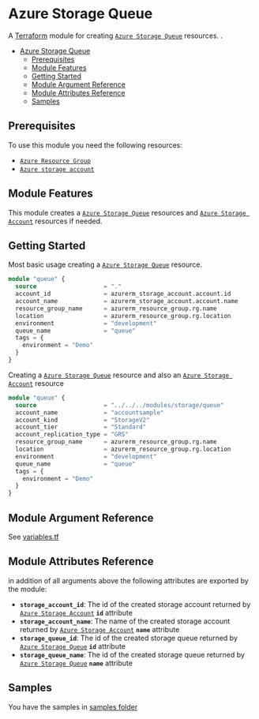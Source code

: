 # Azure Storage Queue

A [Terraform](https://www.terraform.io) module for creating
[`Azure Storage Queue`](https://registry.terraform.io/providers/hashicorp/azurerm/latest/docs/resources/storage_queue) resources.
.

- [Azure Storage Queue](#azure-storage-queue)
  - [Prerequisites](#prerequisites)
  - [Module Features](#module-features)
  - [Getting Started](#getting-started)
  - [Module Argument Reference](#module-argument-reference)
  - [Module Attributes Reference](#module-attributes-reference)
  - [Samples](#samples)

## Prerequisites

To use this module you need the following resources:

- [`Azure Resource Group`](https://registry.terraform.io/providers/hashicorp/azurerm/latest/docs/resources/resource_group)
- [`Azure storage account`](https://registry.terraform.io/providers/hashicorp/azurerm/latest/docs/resources/storage_account)

## Module Features

This module creates a [`Azure Storage Queue`](https://registry.terraform.io/providers/hashicorp/azurerm/latest/docs/resources/storage_queue) resources and [`Azure Storage Account`](https://registry.terraform.io/providers/hashicorp/azurerm/latest/docs/resources/storage_account) resources if needed.

## Getting Started

Most basic usage creating a [`Azure Storage Queue`](https://registry.terraform.io/providers/hashicorp/azurerm/latest/docs/resources/storage_queue) resource.

```terraform
module "queue" {
  source                   = "."
  account_id               = azurerm_storage_account.account.id
  account_name             = azurerm_storage_account.account.name
  resource_group_name      = azurerm_resource_group.rg.name
  location                 = azurerm_resource_group.rg.location
  environment              = "development"
  queue_name               = "queue"
  tags = {
    environment = "Demo"
  }
}
```

Creating a [`Azure Storage Queue`](https://registry.terraform.io/providers/hashicorp/azurerm/latest/docs/resources/storage_queue) resource and also an [`Azure Storage Account`](https://registry.terraform.io/providers/hashicorp/azurerm/latest/docs/resources/storage_account) resource

```terraform
module "queue" {
  source                   = "../../../modules/storage/queue"
  account_name             = "accountsample"
  account_kind             = "StorageV2"
  account_tier             = "Standard"
  account_replication_type = "GRS"
  resource_group_name      = azurerm_resource_group.rg.name
  location                 = azurerm_resource_group.rg.location
  environment              = "development"
  queue_name               = "queue"
  tags = {
    environment = "Demo"
  }
}
```

## Module Argument Reference

See [variables.tf](variables.tf)

## Module Attributes Reference

in addition of all arguments above the following attributes are exported by the module:

- **`storage_account_id`**: The id of the created storage account returned by [`Azure Storage Account`](https://registry.terraform.io/providers/hashicorp/azurerm/latest/docs/resources/storage_account#attributes-reference) **`id`** attribute
- **`storage_account_name`**: The name of the created storage account returned by [`Azure Storage Account`](https://registry.terraform.io/providers/hashicorp/azurerm/latest/docs/resources/storage_account#attributes-reference) **`name`** attribute
- **`storage_queue_id`**: The id of the created storage queue returned by [`Azure Storage Queue`](https://registry.terraform.io/providers/hashicorp/azurerm/latest/docs/resources/storage_queue#attributes-reference) **`id`** attribute
- **`storage_queue_name`**: The id of the created storage queue returned by [`Azure Storage Queue`](https://registry.terraform.io/providers/hashicorp/azurerm/latest/docs/resources/storage_queue#attributes-reference) **`name`** attribute

## Samples

You have the samples in [samples folder](../../../samples/storage/queue/)
